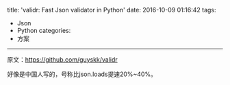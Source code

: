 title: 'validr: Fast Json validator in Python'
date: 2016-10-09 01:16:42
tags:
- Json
- Python
categories:
- 方案
---

原文：https://github.com/guyskk/validr

好像是中国人写的，号称比json.loads提速20%~40%。